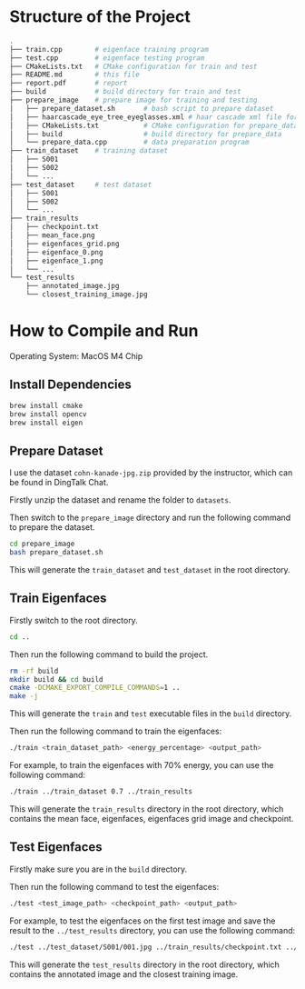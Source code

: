 # Structure of the Project

```bash
.
├── train.cpp        # eigenface training program
├── test.cpp         # eigenface testing program
├── CMakeLists.txt   # CMake configuration for train and test
├── README.md        # this file
├── report.pdf       # report
├── build            # build directory for train and test
├── prepare_image    # prepare image for training and testing
│   ├── prepare_dataset.sh       # bash script to prepare dataset
│   ├── haarcascade_eye_tree_eyeglasses.xml # haar cascade xml file for face detection
│   ├── CMakeLists.txt           # CMake configuration for prepare_data
│   ├── build                    # build directory for prepare_data
│   └── prepare_data.cpp         # data preparation program
├── train_dataset    # training dataset
│   ├── S001
│   ├── S002
│   └── ...
├── test_dataset     # test dataset
│   ├── S001
│   ├── S002
│   └── ...
├── train_results
│   ├── checkpoint.txt
│   ├── mean_face.png
│   ├── eigenfaces_grid.png
│   ├── eigenface_0.png
│   ├── eigenface_1.png
│   └── ...
└── test_results
    ├── annotated_image.jpg
    └── closest_training_image.jpg
```

# How to Compile and Run

Operating System: MacOS M4 Chip

## Install Dependencies

```bash
brew install cmake
brew install opencv
brew install eigen
```

## Prepare Dataset

I use the dataset `cohn-kanade-jpg.zip` provided by the instructor, which can be found in DingTalk Chat.

Firstly unzip the dataset and rename the folder to `datasets`.

Then switch to the `prepare_image` directory and run the following command to prepare the dataset.

```bash
cd prepare_image
bash prepare_dataset.sh
```

This will generate the `train_dataset` and `test_dataset` in the root directory.

## Train Eigenfaces

Firstly switch to the root directory.

```bash
cd ..
```

Then run the following command to build the project.

```bash
rm -rf build
mkdir build && cd build
cmake -DCMAKE_EXPORT_COMPILE_COMMANDS=1 ..
make -j
```

This will generate the `train` and `test` executable files in the `build` directory.

Then run the following command to train the eigenfaces:

```bash
./train <train_dataset_path> <energy_percentage> <output_path>
```

For example, to train the eigenfaces with 70% energy, you can use the following command:

```bash
./train ../train_dataset 0.7 ../train_results
```

This will generate the `train_results` directory in the root directory, which contains the mean face, eigenfaces, eigenfaces grid image and checkpoint.

## Test Eigenfaces

Firstly make sure you are in the `build` directory.

Then run the following command to test the eigenfaces:

```bash
./test <test_image_path> <checkpoint_path> <output_path>
```

For example, to test the eigenfaces on the first test image and save the result to the `../test_results` directory, you can use the following command:

```bash
./test ../test_dataset/S001/001.jpg ../train_results/checkpoint.txt ../test_results
```

This will generate the `test_results` directory in the root directory, which contains the annotated image and the closest training image.